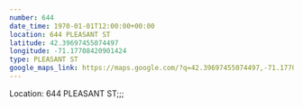 ```yaml
---
number: 644
date_time: 1970-01-01T12:00:00+00:00
location: 644 PLEASANT ST
latitude: 42.39697455074497
longitude: -71.17708420901424
type: PLEASANT ST
google_maps_link: https://maps.google.com/?q=42.39697455074497,-71.17708420901424
---
```


Location: 644 PLEASANT ST;;;
